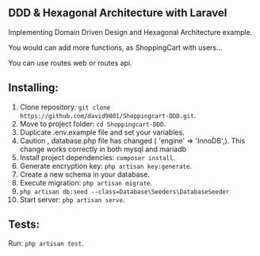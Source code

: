 ## DDD & Hexagonal Architecture with Laravel

Implementing Domain Driven Design and Hexagonal Architecture example.

You would can add more functions, as ShoppingCart with users...

You can use routes web or routes api.

## Installing:

1. Clone repository: `git clone https://github.com/david9801/Shoppingcart-DDD.git`.
2. Move to project folder: `cd Shoppingcart-DDD`.
3. Duplicate .env.example file and set your variables.
4. Caution , database.php file has changed (  'engine' => 'InnoDB',). This change works correctly in both mysql and mariadb
5. Install project dependencies: `composer install`.
6. Generate encryption key: `php artisan key:generate`.
7. Create a new schema in your database.
8. Execute migration: `php artisan migrate`.
9. `php artisan db:seed --class=Database\Seeders\DatabaseSeeder`
10. Start server: `php artisan serve`.

## Tests:
Run: `php artisan test`.


